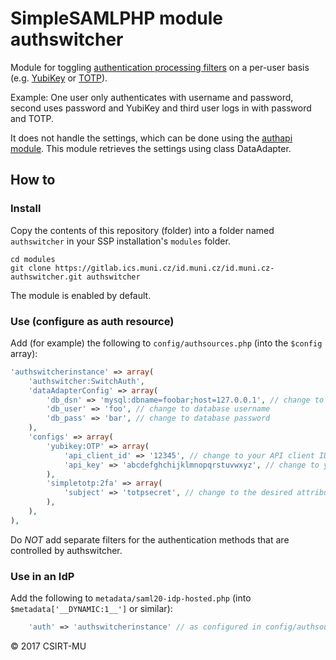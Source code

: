 # SimpleSAMLPHP module authswitcher

Module for toggling [authentication processing filters](https://simplesamlphp.org/docs/stable/simplesamlphp-authproc) on a per-user basis (e.g. [YubiKey](https://github.com/simplesamlphp/simplesamlphp-module-yubikey) or [TOTP](https://github.com/aidan-/SimpleTOTP)).

Example: One user only authenticates with username and password, second uses password and YubiKey and third user logs in with password and TOTP.

It does not handle the settings, which can be done using the [authapi module](https://gitlab.ics.muni.cz/id.muni.cz/id.muni.cz-authapi).
This module retrieves the settings using class DataAdapter.

## How to

### Install

Copy the contents of this repository (folder) into a folder named `authswitcher` in your SSP installation's `modules` folder.

```
cd modules
git clone https://gitlab.ics.muni.cz/id.muni.cz/id.muni.cz-authswitcher.git authswitcher
```

The module is enabled by default.

### Use (configure as auth resource)

Add (for example) the following to `config/authsources.php` (into the `$config` array):

```php
'authswitcherinstance' => array(
    'authswitcher:SwitchAuth',
    'dataAdapterConfig' => array(
        'db_dsn' => 'mysql:dbname=foobar;host=127.0.0.1', // change to match your database settings
        'db_user' => 'foo', // change to database username
        'db_pass' => 'bar', // change to database password
    ),
    'configs' => array(
        'yubikey:OTP' => array(
            'api_client_id' => '12345', // change to your API client ID
            'api_key' => 'abcdefghchijklmnopqrstuvwxyz', // change to your API key
        ),
        'simpletotp:2fa' => array(
            'subject' => 'totpsecret', // change to the desired attribute name
        ),
    ),
),
```

Do *NOT* add separate filters for the authentication methods that are controlled by authswitcher.

### Use in an IdP

Add the following to `metadata/saml20-idp-hosted.php` (into `$metadata['__DYNAMIC:1__']` or similar):

```php
    'auth' => 'authswitcherinstance' // as configured in config/authsources.php
```


© 2017 CSIRT-MU
